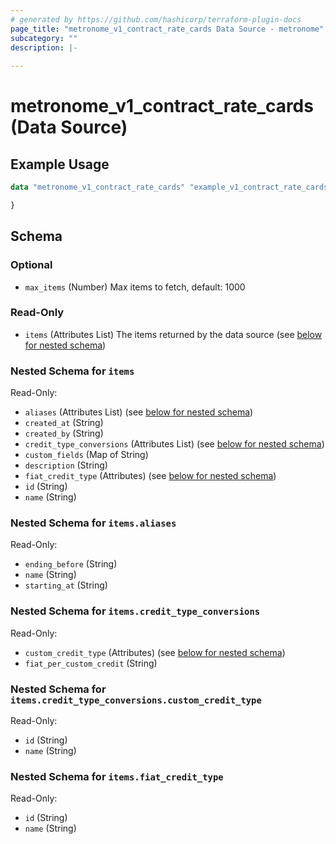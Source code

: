 ```yaml
---
# generated by https://github.com/hashicorp/terraform-plugin-docs
page_title: "metronome_v1_contract_rate_cards Data Source - metronome"
subcategory: ""
description: |-
  
---
```


# metronome_v1_contract_rate_cards (Data Source)



## Example Usage

```terraform
data "metronome_v1_contract_rate_cards" "example_v1_contract_rate_cards" {

}
```

<!-- schema generated by tfplugindocs -->
## Schema

### Optional

- `max_items` (Number) Max items to fetch, default: 1000

### Read-Only

- `items` (Attributes List) The items returned by the data source (see [below for nested schema](#nestedatt--items))

<a id="nestedatt--items"></a>
### Nested Schema for `items`

Read-Only:

- `aliases` (Attributes List) (see [below for nested schema](#nestedatt--items--aliases))
- `created_at` (String)
- `created_by` (String)
- `credit_type_conversions` (Attributes List) (see [below for nested schema](#nestedatt--items--credit_type_conversions))
- `custom_fields` (Map of String)
- `description` (String)
- `fiat_credit_type` (Attributes) (see [below for nested schema](#nestedatt--items--fiat_credit_type))
- `id` (String)
- `name` (String)

<a id="nestedatt--items--aliases"></a>
### Nested Schema for `items.aliases`

Read-Only:

- `ending_before` (String)
- `name` (String)
- `starting_at` (String)


<a id="nestedatt--items--credit_type_conversions"></a>
### Nested Schema for `items.credit_type_conversions`

Read-Only:

- `custom_credit_type` (Attributes) (see [below for nested schema](#nestedatt--items--credit_type_conversions--custom_credit_type))
- `fiat_per_custom_credit` (String)

<a id="nestedatt--items--credit_type_conversions--custom_credit_type"></a>
### Nested Schema for `items.credit_type_conversions.custom_credit_type`

Read-Only:

- `id` (String)
- `name` (String)



<a id="nestedatt--items--fiat_credit_type"></a>
### Nested Schema for `items.fiat_credit_type`

Read-Only:

- `id` (String)
- `name` (String)
